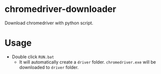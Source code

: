# chromedriver-downloader
Download chromedriver with python script.

# Usage
* Double click `RUN.bat`
  * It will automatically create a `driver` folder. `chromedriver.exe` will be downloaded to `driver` folder.
